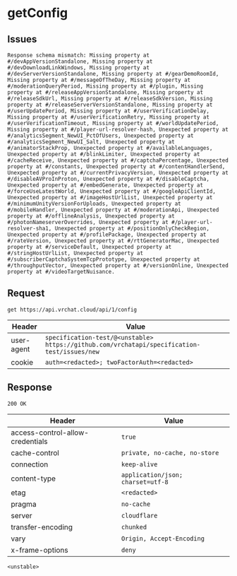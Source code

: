 # getConfig

## Issues
```
Response schema mismatch: Missing property at #/devAppVersionStandalone, Missing property at #/devDownloadLinkWindows, Missing property at #/devServerVersionStandalone, Missing property at #/gearDemoRoomId, Missing property at #/messageOfTheDay, Missing property at #/moderationQueryPeriod, Missing property at #/plugin, Missing property at #/releaseAppVersionStandalone, Missing property at #/releaseSdkUrl, Missing property at #/releaseSdkVersion, Missing property at #/releaseServerVersionStandalone, Missing property at #/userUpdatePeriod, Missing property at #/userVerificationDelay, Missing property at #/userVerificationRetry, Missing property at #/userVerificationTimeout, Missing property at #/worldUpdatePeriod, Missing property at #/player-url-resolver-hash, Unexpected property at #/analyticsSegment_NewUI_PctOfUsers, Unexpected property at #/analyticsSegment_NewUI_Salt, Unexpected property at #/animatorStackProp, Unexpected property at #/availableLanguages, Unexpected property at #/blinkLimiter, Unexpected property at #/cacheReceive, Unexpected property at #/captchaPercentage, Unexpected property at #/constants, Unexpected property at #/contentHandlerSend, Unexpected property at #/currentPrivacyVersion, Unexpected property at #/disableAVProInProton, Unexpected property at #/disableCaptcha, Unexpected property at #/embedGenerate, Unexpected property at #/forceUseLatestWorld, Unexpected property at #/googleApiClientId, Unexpected property at #/imageHostUrlList, Unexpected property at #/minimumUnityVersionForUploads, Unexpected property at #/mobileHandler, Unexpected property at #/moderationApi, Unexpected property at #/offlineAnalysis, Unexpected property at #/photonNameserverOverrides, Unexpected property at #/player-url-resolver-sha1, Unexpected property at #/positionOnlyCheckRegion, Unexpected property at #/profilePackage, Unexpected property at #/rateVersion, Unexpected property at #/rttGeneratorMac, Unexpected property at #/serviceDefault, Unexpected property at #/stringHostUrlList, Unexpected property at #/subscriberCaptchaSystemTcpPrototype, Unexpected property at #/throughputVector, Unexpected property at #/versionOnline, Unexpected property at #/videoTargetNuisance.
```

## Request
`get https://api.vrchat.cloud/api/1/config`

| Header | Value |
| ------ | ----- |
| user-agent | `specification-test/@<unstable> https://github.com/vrchatapi/specification-test/issues/new` |
| cookie | `auth=<redacted>; twoFactorAuth=<redacted>` |


## Response
`200 OK`

| Header | Value |
| ------ | ----- |
| access-control-allow-credentials | `true` |
| cache-control | `private, no-cache, no-store` |
| connection | `keep-alive` |
| content-type | `application/json; charset=utf-8` |
| etag | `<redacted>` |
| pragma | `no-cache` |
| server | `cloudflare` |
| transfer-encoding | `chunked` |
| vary | `Origin, Accept-Encoding` |
| x-frame-options | `deny` |

```jsonc
<unstable>
```
